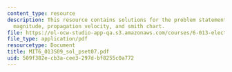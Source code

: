 ```yaml
---
content_type: resource
description: This resource contains solutions for the problem statements related to
  magnitude, propagation velocity, and smith chart.
file: https://ol-ocw-studio-app-qa.s3.amazonaws.com/courses/6-013-electromagnetics-and-applications-spring-2009/509f382ecb3acee3297dbf8255c0a772_MIT6_013S09_sol_pset07.pdf
file_type: application/pdf
resourcetype: Document
title: MIT6_013S09_sol_pset07.pdf
uid: 509f382e-cb3a-cee3-297d-bf8255c0a772
---
```

